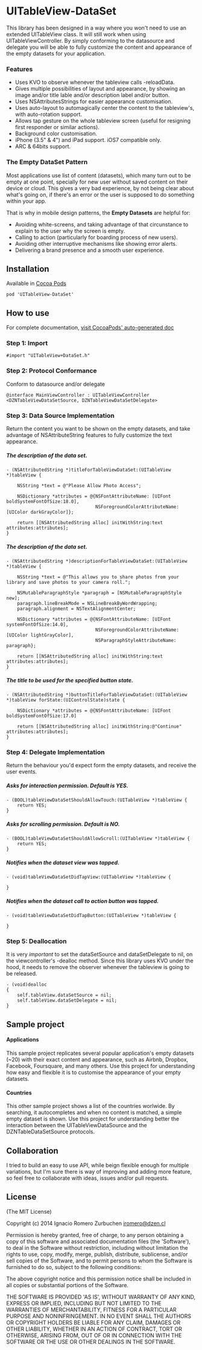 UITableView-DataSet
===================

This library has been designed in a way where you won't need to use an extended UITableView class. It will still work when using UITableViewController.
By simply conforming to the datasource and delegate you will be able to fully customize the content and appearance of the empty datasets for your application.

### Features
* Uses KVO to observe whenever the tableview calls -reloadData.
* Gives multiple possibilities of layout and appearance, by showing an image and/or title lable and/or description label and/or button.
* Uses NSAttributesStrings for easier appearance customisation.
* Uses auto-layout to automagically center the content to the tableview's, with auto-rotation support.
* Allows tap gesture on the whole tableview screen (useful for resigning first responder or similar actions).
* Background color customisation.
* iPhone (3.5" & 4") and iPad support. iOS7 compatible only.
* ARC & 64bits support.

### The Empty DataSet Pattern
Most applications use list of content (datasets), which many turn out to be empty at one point, specially for new user without saved content on their device or cloud. This gives a very bad experience, by not being clear about what's going on, if there's an error or the user is supposed to do something within your app.

That is why in mobile design patterns, the **Empty Datasets** are helpful for:
* Avoiding white-screens, and taking advantage of that circunstance to explain to the user why the screen is empty.
* Calling to action (particularly for boarding process of new users).
* Avoiding other interruptive mechanisms like showing error alerts.
* Delivering a brand presence and a smooth user experience.


## Installation

Available in [Cocoa Pods](http://cocoapods.org/?q=UITableView-DataSet)
```
pod 'UITableView-DataSet'
```


## How to use
For complete documentation, [visit CocoaPods' auto-generated doc](http://cocoadocs.org/docsets/UITableView-DataSet/)

### Step 1: Import
```
#import "UITableView+DataSet.h"
```

### Step 2: Protocol Conformance
Conform to datasource and/or delegate
```
@interface MainViewController : UITableViewController <DZNTableViewDataSetSource, DZNTableViewDataSetDelegate>
```

### Step 3: Data Source Implementation
Return the content you want to be shown on the empty datasets, and take advantage of NSAttributeString features to fully customize the text appearance.

##### The description of the data set.
```
- (NSAttributedString *)titleForTableViewDataSet:(UITableView *)tableView {

    NSString *text = @"Please Allow Photo Access";
    
    NSDictionary *attributes = @{NSFontAttributeName: [UIFont boldSystemFontOfSize:18.0],
                                 NSForegroundColorAttributeName: [UIColor darkGrayColor]};
    
    return [[NSAttributedString alloc] initWithString:text attributes:attributes];
}
```

##### The description of the data set.
```
- (NSAttributedString *)descriptionForTableViewDataSet:(UITableView *)tableView {

    NSString *text = @"This allows you to share photos from your library and save photos to your camera roll.";
    
    NSMutableParagraphStyle *paragraph = [NSMutableParagraphStyle new];
    paragraph.lineBreakMode = NSLineBreakByWordWrapping;
    paragraph.alignment = NSTextAlignmentCenter;
    
    NSDictionary *attributes = @{NSFontAttributeName: [UIFont systemFontOfSize:14.0],
                                 NSForegroundColorAttributeName: [UIColor lightGrayColor],
                                 NSParagraphStyleAttributeName: paragraph};
                                 
    return [[NSAttributedString alloc] initWithString:text attributes:attributes];                      
}
```

##### The title to be used for the specified button state.
```
- (NSAttributedString *)buttonTitleForTableViewDataSet:(UITableView *)tableView forState:(UIControlState)state {

    NSDictionary *attributes = @{NSFontAttributeName: [UIFont boldSystemFontOfSize:17.0]

    return [[NSAttributedString alloc] initWithString:@"Continue" attributes:attributes];
}
```

### Step 4: Delegate Implementation
Return the behaviour you'd expect form the empty datasets, and receive the user events.

##### Asks for interaction permission. Default is YES.
```
- (BOOL)tableViewDataSetShouldAllowTouch:(UITableView *)tableView {
    return YES;
}
```

##### Asks for scrolling permission. Default is NO.
```
- (BOOL)tableViewDataSetShouldAllowScroll:(UITableView *)tableView {
    return YES;
}
```

##### Notifies when the dataset view was tapped.
```
- (void)tableViewDataSetDidTapView:(UITableView *)tableView {
    
}
```

##### Notifies when the dataset call to action button was tapped.
```
- (void)tableViewDataSetDidTapButton:(UITableView *)tableView {
    
}
```

### Step 5: Deallocation
It is very *important* to set the dataSetSource and dataSetDelegate to nil, on the viewcontroller's -dealloc method. Since this library uses KVO under the hood, it needs to remove the observer whenever the tableview is going to be released.

```
- (void)dealloc
{
    self.tableView.dataSetSource = nil;
    self.tableView.dataSetDelegate = nil;
}
```


## Sample project

#### Applications
This sample project replicates several popular application's empty datasets (~20) with their exact content and appearance, such as Airbnb, Dropbox, Facebook, Foursquare, and many others. Use this project for understanding how easy and flexible it is to customise the appearance of your empty datasets.

#### Countries
This other sample project shows a list of the countries worlwide. By searching, it autocompletes and when no content is matched, a simple empty dataset is shown. Use this project for understanding better the interaction between the UITableViewDataSource and the DZNTableDataSetSource protocols.


## Collaboration
I tried to build an easy to use API, while beign flexible enough for multiple variations, but I'm sure there is way of improving and adding more feature, so feel free to collaborate with ideas, issues and/or pull requests.


## License
(The MIT License)

Copyright (c) 2014 Ignacio Romero Zurbuchen <iromero@dzen.cl>

Permission is hereby granted, free of charge, to any person obtaining a copy of this software and associated documentation files (the 'Software'), to deal in the Software without restriction, including without limitation the rights to use, copy, modify, merge, publish, distribute, sublicense, and/or sell copies of the Software, and to permit persons to whom the Software is furnished to do so, subject to the following conditions:

The above copyright notice and this permission notice shall be included in all copies or substantial portions of the Software.

THE SOFTWARE IS PROVIDED 'AS IS', WITHOUT WARRANTY OF ANY KIND, EXPRESS OR IMPLIED, INCLUDING BUT NOT LIMITED TO THE WARRANTIES OF MERCHANTABILITY, FITNESS FOR A PARTICULAR PURPOSE AND NONINFRINGEMENT. IN NO EVENT SHALL THE AUTHORS OR COPYRIGHT HOLDERS BE LIABLE FOR ANY CLAIM, DAMAGES OR OTHER LIABILITY, WHETHER IN AN ACTION OF CONTRACT, TORT OR OTHERWISE, ARISING FROM, OUT OF OR IN CONNECTION WITH THE SOFTWARE OR THE USE OR OTHER DEALINGS IN THE SOFTWARE.
